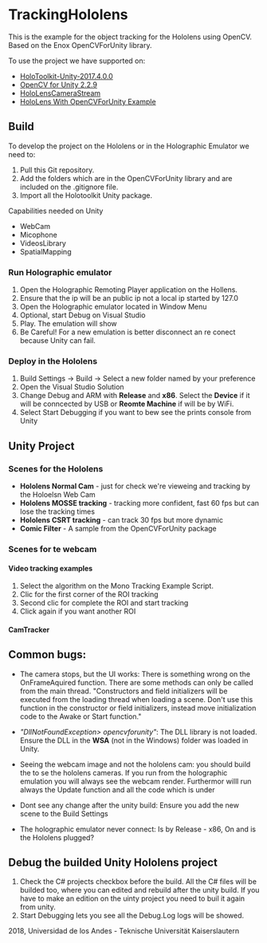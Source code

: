 # TrackingHololens

This is the example for the object tracking for the Hololens using OpenCV. Based on the Enox OpenCVForUnity library.

To use the project we have supported on:

* [HoloToolkit-Unity-2017.4.0.0][HoloToolkit]
* [OpenCV for Unity 2.2.9][OpenCVForUnity]
* [HoloLensCameraStream][CameraStream]	
* [HoloLens With OpenCVForUnity Example][HololensOpenCV]

## Build

To develop the project on the Hololens or in the Holographic Emulator we need to: 

1. Pull this Git repository.
2. Add the folders which are in the OpenCVForUnity library and are included on the .gitignore file.
3. Import all the Holotoolkit Unity package.


Capabilities needed on Unity

* WebCam
* Micophone
* VideosLibrary
* SpatialMapping

### Run Holographic emulator

1. Open the Holographic Remoting Player application on the Hollens.
2. Ensure that the ip will be an public ip not a local ip started by 127.0
3. Open the Holographic emulator located in Window Menu
4. Optional, start Debug on Visual Studio
5. Play. The emulation will show 
6. Be Careful! For a new emulation is better disconnect an re conect because Unity can fail. 

### Deploy in the Hololens

1. Build Settings -> Build -> Select a new folder named by your preference
2. Open the Visual Studio Solution
3. Change Debug and ARM with **Release** and **x86**. Select the **Device** if it will be conncected by USB or **Reomte Machine** if will be by WiFi.
4. Select Start Debugging if you want to bew see the prints console from Unity


## Unity Project

### Scenes for the Hololens

* **Hololens Normal Cam** - just for check we're vieweing and tracking by the Holoelsn Web Cam
* **Hololens MOSSE tracking** -  tracking more confident, fast 60 fps but can lose the tracking times
* **Hololens CSRT tracking** - can track 30 fps but more dynamic	
* **Comic Filter** - A sample from the OpenCVForUnity package



### Scenes for te webcam

#### Video tracking examples
1. Select the algorithm on the Mono Tracking Example Script. 
2. Clic for the first corner of the ROI tracking
3. Second clic for complete the ROI and start tracking
4. Click again if you want another ROI
#### CamTracker


## Common bugs:

* The camera stops, but the UI works: There is something wrong on the OnFrameAquired function. There are some methods can only be called from the main thread.
"Constructors and field initializers will be executed from the loading thread when loading a scene. Don't use this function in the constructor or field initializers, instead move initialization code to the Awake or Start function."
* _"DllNotFoundException> opencvforunity"_: The DLL library is not loaded. Ensure the DLL in the **WSA** (not in the Windows) folder was loaded in Unity.

* Seeing the webcam image and not the hololens cam: you should build the to se the hololens cameras. If you run from the holographic emulation you will always see the webcam render. Furthermor willl run always the Update function and all the code which is under 
* Dont see any change after the unity build: Ensure you add the new scene to the Build Settings
* The holographic emulator never connect: Is by Release - x86, On and is the Hololens plugged?

## Debug the builded Unity Hololens project

1. Check the C# projects checkbox before the build. All the C# files will be builded too, where you can edited and rebuild after the unity build. If you have to make an edition on the uinty project you need to buil it again from unity.
2. Start Debugging lets you see all the Debug.Log logs will be showed.



[HoloToolkit]:https://github.com/Microsoft/MixedRealityToolkit-Unity/releases
[OpenCVForUnity]:https://assetstore.unity.com/packages/tools/integration/opencv-for-unity-21088
[CameraStream]:https://github.com/VulcanTechnologies/HoloLensCameraStream
[LinkTiberio]:https://sistemasacademico.uniandes.edu.co/~jhernand/dokuwiki/doku.php
[HololensOpenCV]:https://github.com/EnoxSoftware/HoloLensWithOpenCVForUnityExample

2018, Universidad de los Andes - Teknische Universität Kaiserslautern
